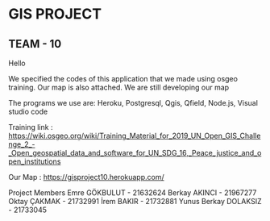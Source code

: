 # GIS PROJECT
## TEAM - 10

Hello

We specified the codes of this application that we made using osgeo training. Our map is also attached. We are still developing our map

The programs we use are:
Heroku, Postgresql, Qgis, Qfield, Node.js, Visual studio code


Training link : https://wiki.osgeo.org/wiki/Training_Material_for_2019_UN_Open_GIS_Challenge_2_-_Open_geospatial_data_and_software_for_UN_SDG_16,_Peace_justice_and_open_institutions


Our Map : https://gisproject10.herokuapp.com/

Project Members
    Emre GÖKBULUT - 21632624
    Berkay AKINCI - 21967277
    Oktay ÇAKMAK - 21732991
    İrem BAKIR - 21732881
    Yunus Berkay DOLAKSIZ - 21733045
    
